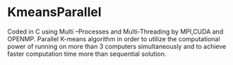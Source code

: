 # KmeansParallel

Coded in C using Multi –Processes and Multi-Threading by MPI,CUDA and OPENMP.
Parallel K-means algorithm in order to utilize the computational power of 
running on more than 3 computers simultaneously and to achieve faster 
computation time more than sequential solution.
